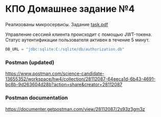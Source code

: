 # КПО Домашнее задание №4
###

Реализованы микросервисы. Задание [task.pdf](task.pdf)

Управление сессией клиента происходит с помощью JWT-токена. Статус аутентификации пользователя активен в течение 5 минут.

```java
DB_URL = "jdbc:sqlite:C:/sqlite/db/authorization.db"
```

### Postman (updated)
https://www.postman.com/science-candidate-13655352/workspace/hw4/collection/28112087-64eeca1d-6b43-4691-bc8b-9d263604d28b?action=share&creator=28112087
### Postman documentation
https://documenter.getpostman.com/view/28112087/2s93z3gm3z
